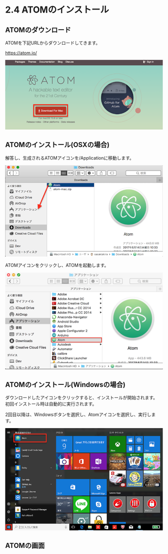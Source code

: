 # 2.4 ATOMのインストール

## ATOMのダウンロード

ATOMを下記URLからダウンロードしてきます。

https://atom.io/

![](/img/atom001.png)

## ATOMのインストール(OSXの場合)

解答し、生成されるATOMアイコンを/Applicationに移動します。

![](/img/atom002.png)

ATOMアイコンをクリックし、ATOMを起動します。

![](/img/atom003.png)

## ATOMのインストール(Windowsの場合)

ダウンロードしたアイコンをクリックすると、インストールが開始されます。
初回インストール時は自動的に実行されます。

2回目以降は、Windowsボタンを選択し、Atomアイコンを選択し、実行します。

![](/img/atom101.png)

## ATOMの画面

